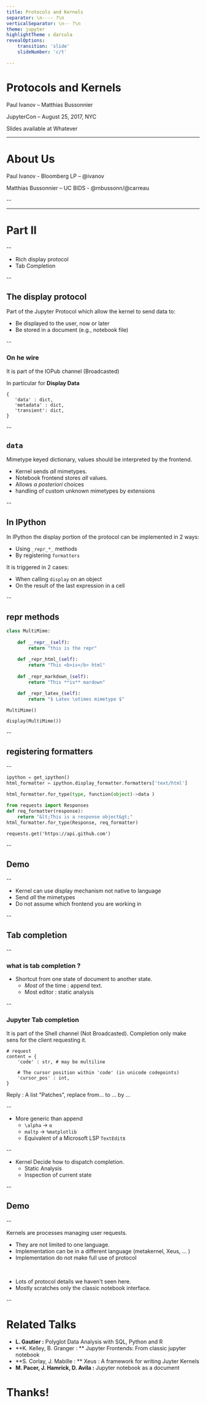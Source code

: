 ```yaml
---
title: Protocols and Kernels
separator: \n---- ?\n
verticalSeparator: \n-- ?\n
theme: jupyter
highlightTheme : darcula
revealOptions:
    transition: 'slide'
    slideNumber: 'c/t'

---
```


# Protocols and Kernels


Paul Ivanov – Matthias Bussonnier

JupyterCon – August 25, 2017, NYC

Slides available at Whatever

----

<!-- .slide: class="jupyter-light" -->

# About Us


Paul Ivanov  - Bloomberg LP – @ivanov
<!-- .element: class="fragment" data-fragment-index="1" -->


Matthias Bussonnier – UC BIDS - @mbussonn/@carreau
<!-- .element: class="fragment" data-fragment-index="2" -->


-- 

----


# Part II 

--

 - Rich display protocol
 - Tab Completion

<!-- 
In this part I'm going to dive into 2 subject:
- The rich display protocol, 
- Completion

-->
-- 
## The display protocol

Part of the Jupyter Protocol which allow the kernel to send data to:

  - Be displayed to the user, now or later
  - Be stored in a document (e.g., notebook file)

-- 

### On he wire

It is part of the IOPub channel (Broadcasted)


In particular for __Display Data__

 ```
 {
    'data' : dict,
    'metadata' : dict,
    'transient': dict,
 }
```

<!-- 

If we do not dive into details on how to associate a request to a reply, 
we can see three fields: data, metadata and transient. 

The data field is a mapping from mime type to the actual data for this mimetype. – we'll come back to that just after 

The metadata field contain a mapping from mimetype to metadata for the
associated mimetype. The metadata can be safely ignored, but could contain extra
informations like preferred width/height for an image, 

The transient dict is for information which do make sens while the kernel is
alive, but should not be persisted in a document. 

Let's focus on the `data` field
-->

-- 

## `data`

Mimetype keyed dictionary, values should be interpreted by the frontend.

- Kernel sends _all_ mimetypes.
- Notebook frontend stores _all_ values.
- Allows _a posteriori_ choices 
- handling of custom unknown mimetypes by extensions

<!--

It is important to understand that this information is broadcasted, the kernel
does not have any idea that the execution request comes from 

  - Classic notebook
  - Nteract
  - JupyterLab
  - Hydrogen

Even if the execution comes from one of these it might not be the only one
listening. Hence we do not make assumptions about the frontend and send all the
mimetyes. 

This allow the frontend to decide, and in particular to store all information
for a posteriori re rendering. 

So far we have not introduced any language specificity in our description. 
Our kernel, which is a dispatching process is responsible from creating these
mimebundle. The mechanism by which this is done may not be part of the
underlying language. 

-->

-- 

## In IPython

In IPython the display portion of the protocol can be implemented in 2 ways:
  - Using `_repr_*_` methods
  - By registering `formatters`

It is triggered in 2 cases:
  - When calling `display` on an object
  - On the result of the last expression in a cell

-- 

## repr methods

```python
class MultiMime:
    
    def __repr__(self):
        return "this is the repr"
    
    def _repr_html_(self):
        return "This <b>is</b> html"
    
    def _repr_markdown_(self):
        return "This **is** mardown"

    def _repr_latex_(self):
        return "$ Latex \otimes mimetype $"
```

```
MultiMime()
```

```
display(MultiMime())
```
-- 


## registering formatters

-- 

```python
ipython = get_ipython()
html_formatter = ipython.display_formatter.formatters['text/html']

html_formatter.for_type(type, function(object)->data )
```

```python
from requests import Responses
def req_formatter(response):
    return "&lt;This is a response object&gt;"
html_formatter.for_type(Response, req_formatter)
```

```
requests.get('https://api.github.com')
```

-- 

## Demo

-- 

- Kernel can use display mechanism not native to language
- Send _all_ the mimetypes
- Do not assume which frontend you are working in

-- 

## Tab completion

-- 

### what is tab completion ?

- Shortcut from one state of document to another state.
    - *Most* of the time : append text.
    - Most editor : static analysis

-- 

### Jupyter Tab completion

It is part of the Shell channel (Not Broadcasted). Completion only make sens
for the client requesting it.

```
# request
content = {
    'code' : str, # may be multiline

    # The cursor position within 'code' (in unicode codepoints) 
    'cursor_pos' : int,
}
```

Reply : A list "Patches", replace from... to ... by ...

-- 

- More generic than append
  - `\alpha` -> `α`
  - `maltp` -> `%matplotlib`
  - Equivalent of a Microsoft LSP `TextEdit`s
 
-- 

- Kernel Decide how to dispatch completion. 
  - Static Analysis
  - Inspection of current state

-- 

## Demo

-- 

Kernels are processes managing user requests.
  - They are not limited to one language. 
  - Implementation can be in a different language (metakernel, Xeus, ... )
  - Implementation do not make full use of protocol

&nbsp;
- Lots of protocol details we haven't seen here.
- Mostly scratches only the classic notebook interface.

-- 

# Related Talks

- **L. Gautier :** Polyglot Data Analysis with SQL, Python and R
- **K. Kelley, B. Granger : ** Jupyter Frontends: From classic jupyter notebook
- **S. Corlay, J. Mabille : ** Xeus : A framework for writing Juyter Kernels
- **M. Pacer, J. Hamrick, D. Avila :** Jupyter notebook as a document

# Thanks!

